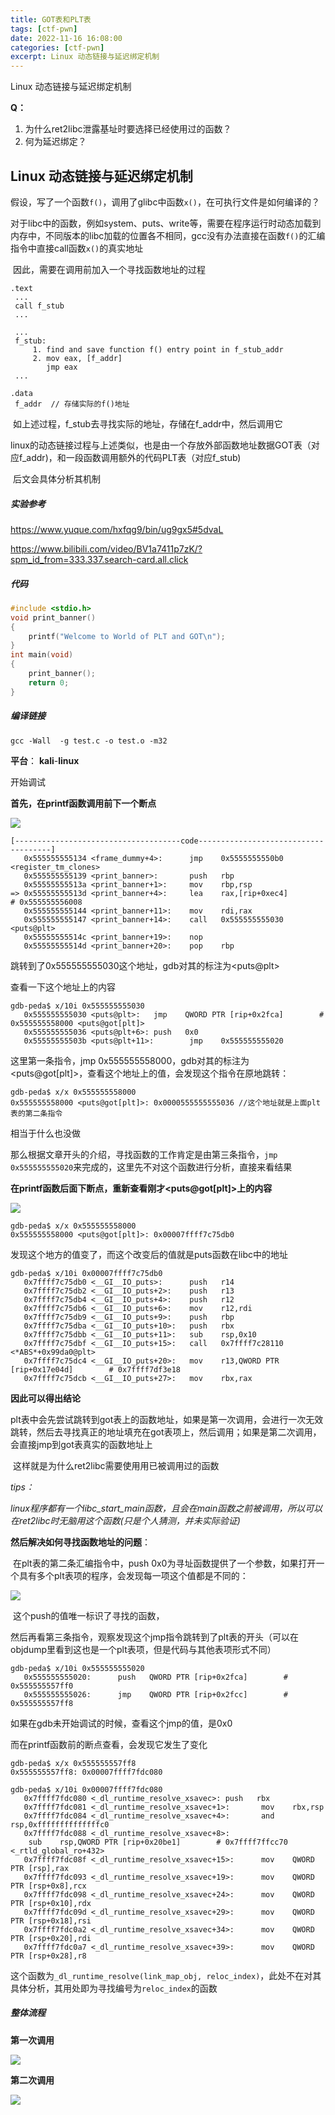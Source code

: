 ```yaml
---
title: GOT表和PLT表
tags: [ctf-pwn]
date: 2022-11-16 16:08:00
categories: [ctf-pwn]
excerpt: Linux 动态链接与延迟绑定机制
---
```


Linux 动态链接与延迟绑定机制

**Q：**

1. 为什么ret2libc泄露基址时要选择已经使用过的函数？
2. 何为延迟绑定？

## Linux 动态链接与延迟绑定机制

​    假设，写了一个函数```f()```，调用了glibc中函数```x()```，在可执行文件是如何编译的？

​	对于libc中的函数，例如system、puts、write等，需要在程序运行时动态加载到内存中，不同版本的libc加载的位置各不相同，gcc没有办法直接在函数```f()```的汇编指令中直接call函数```x()```的真实地址

​	因此，需要在调用前加入一个寻找函数地址的过程

```assembly
.text
 ...
 call f_stub
 ...
 
 ...
 f_stub:
 	 1. find and save function f() entry point in f_stub_addr
     2. mov eax, [f_addr]
        jmp eax
 ...
 
.data
 f_addr  // 存储实际的f()地址
```

​	如上述过程，f_stub去寻找实际的地址，存储在f_addr中，然后调用它

​	linux的动态链接过程与上述类似，也是由一个存放外部函数地址数据GOT表（对应f_addr)，和一段函数调用额外的代码PLT表（对应f_stub)

​	后文会具体分析其机制




##### 实验参考

<https://www.yuque.com/hxfqg9/bin/ug9gx5#5dvaL>

<https://www.bilibili.com/video/BV1a7411p7zK/?spm_id_from=333.337.search-card.all.click>

##### 代码

```C
#include <stdio.h>
void print_banner()
{
    printf("Welcome to World of PLT and GOT\n");
}
int main(void)
{
    print_banner();
    return 0;
}
```

##### 编译链接

```gcc -Wall  -g test.c -o test.o -m32```

**平台**： **kali**-**linux**

开始调试

**首先，在printf函数调用前下一个断点**

![](/img/plt&got/1.png)

```assembly
[-------------------------------------code-------------------------------------]
   0x555555555134 <frame_dummy+4>:      jmp    0x5555555550b0 <register_tm_clones>
   0x555555555139 <print_banner>:       push   rbp
   0x55555555513a <print_banner+1>:     mov    rbp,rsp
=> 0x55555555513d <print_banner+4>:     lea    rax,[rip+0xec4]        # 0x555555556008
   0x555555555144 <print_banner+11>:    mov    rdi,rax
   0x555555555147 <print_banner+14>:    call   0x555555555030 <puts@plt>
   0x55555555514c <print_banner+19>:    nop
   0x55555555514d <print_banner+20>:    pop    rbp
```

跳转到了0x555555555030这个地址，gdb对其的标注为\<puts@plt\>

查看一下这个地址上的内容

```assembly
gdb-peda$ x/10i 0x555555555030
   0x555555555030 <puts@plt>:   jmp    QWORD PTR [rip+0x2fca]        # 0x555555558000 <puts@got[plt]>
   0x555555555036 <puts@plt+6>: push   0x0
   0x55555555503b <puts@plt+11>:        jmp    0x555555555020
```

这里第一条指令，jmp 0x555555558000，gdb对其的标注为\<puts@got[plt]\>，查看这个地址上的值，会发现这个指令在原地跳转：

```assembly
gdb-peda$ x/x 0x555555558000 
0x555555558000 <puts@got[plt]>: 0x0000555555555036 //这个地址就是上面plt表的第二条指令
```

相当于什么也没做

那么根据文章开头的介绍，寻找函数的工作肯定是由第三条指令，```jmp 0x555555555020```来完成的，这里先不对这个函数进行分析，直接来看结果

**在printf函数后面下断点，重新查看刚才\<puts@got[plt]\>上的内容**

![](/img/plt&got/2.jpg)

```assembly
gdb-peda$ x/x 0x555555558000
0x555555558000 <puts@got[plt]>: 0x00007ffff7c75db0
```

发现这个地方的值变了，而这个改变后的值就是puts函数在libc中的地址

```assembly
gdb-peda$ x/10i 0x00007ffff7c75db0
   0x7ffff7c75db0 <__GI__IO_puts>:      push   r14
   0x7ffff7c75db2 <__GI__IO_puts+2>:    push   r13
   0x7ffff7c75db4 <__GI__IO_puts+4>:    push   r12
   0x7ffff7c75db6 <__GI__IO_puts+6>:    mov    r12,rdi
   0x7ffff7c75db9 <__GI__IO_puts+9>:    push   rbp
   0x7ffff7c75dba <__GI__IO_puts+10>:   push   rbx
   0x7ffff7c75dbb <__GI__IO_puts+11>:   sub    rsp,0x10
   0x7ffff7c75dbf <__GI__IO_puts+15>:   call   0x7ffff7c28110 <*ABS*+0x99da0@plt>
   0x7ffff7c75dc4 <__GI__IO_puts+20>:   mov    r13,QWORD PTR [rip+0x17e04d]        # 0x7ffff7df3e18
   0x7ffff7c75dcb <__GI__IO_puts+27>:   mov    rbx,rax
```

**因此可以得出结论**

​	plt表中会先尝试跳转到got表上的函数地址，如果是第一次调用，会进行一次无效跳转，然后去寻找真正的地址填充在got表项上，然后调用；如果是第二次调用，会直接jmp到got表真实的函数地址上

​	这样就是为什么ret2libc需要使用用已被调用过的函数

*tips：*

*linux程序都有一个libc_start_main函数，且会在main函数之前被调用，所以可以在ret2libc时无脑用这个函数(只是个人猜测，并未实际验证)*



**然后解决如何寻找函数地址的问题**：

​	在plt表的第二条汇编指令中，push 0x0为寻址函数提供了一个参数，如果打开一个具有多个plt表项的程序，会发现每一项这个值都是不同的：

![](/img/plt&got/3.jpg)

​	这个push的值唯一标识了寻找的函数，

​	然后再看第三条指令，观察发现这个jmp指令跳转到了plt表的开头（可以在objdump里看到这也是一个plt表项，但是代码与其他表项形式不同）

```assembly
gdb-peda$ x/10i 0x555555555020
   0x555555555020:      push   QWORD PTR [rip+0x2fca]        # 0x555555557ff0
   0x555555555026:      jmp    QWORD PTR [rip+0x2fcc]        # 0x555555557ff8
```

如果在gdb未开始调试的时候，查看这个jmp的值，是0x0

而在printf函数前的断点查看，会发现它发生了变化

```assembly
gdb-peda$ x/x 0x555555557ff8
0x555555557ff8: 0x00007ffff7fdc080

gdb-peda$ x/10i 0x00007ffff7fdc080
   0x7ffff7fdc080 <_dl_runtime_resolve_xsavec>: push   rbx
   0x7ffff7fdc081 <_dl_runtime_resolve_xsavec+1>:       mov    rbx,rsp
   0x7ffff7fdc084 <_dl_runtime_resolve_xsavec+4>:       and    rsp,0xffffffffffffffc0
   0x7ffff7fdc088 <_dl_runtime_resolve_xsavec+8>:
    sub    rsp,QWORD PTR [rip+0x20be1]        # 0x7ffff7ffcc70 <_rtld_global_ro+432>
   0x7ffff7fdc08f <_dl_runtime_resolve_xsavec+15>:      mov    QWORD PTR [rsp],rax
   0x7ffff7fdc093 <_dl_runtime_resolve_xsavec+19>:      mov    QWORD PTR [rsp+0x8],rcx
   0x7ffff7fdc098 <_dl_runtime_resolve_xsavec+24>:      mov    QWORD PTR [rsp+0x10],rdx
   0x7ffff7fdc09d <_dl_runtime_resolve_xsavec+29>:      mov    QWORD PTR [rsp+0x18],rsi
   0x7ffff7fdc0a2 <_dl_runtime_resolve_xsavec+34>:      mov    QWORD PTR [rsp+0x20],rdi
   0x7ffff7fdc0a7 <_dl_runtime_resolve_xsavec+39>:      mov    QWORD PTR [rsp+0x28],r8

```

这个函数为```_dl_runtime_resolve(link_map_obj, reloc_index)```，此处不在对其具体分析，其用处即为寻找编号为```reloc_index```的函数



##### 整体流程

**第一次调用**

![](/img/plt&got/4.jpg)

**第二次调用**

![](/img/plt&got/5.jpg)

